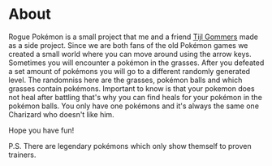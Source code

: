 # About
Rogue Pokémon is a small project that me and a friend [Tijl Gommers](https://be.linkedin.com/in/tijl-gommers-661572316 "LinkedIn Profile") made as a side project.
Since we are both fans of the old Pokémon games we created a small world where you can move around using the arrow keys. Sometimes you will encounter a pokémon in the grasses.
After you defeated a set amount of pokémons you will go to a different randomly generated level. The randomniss here are the grasses, pokémon balls and which grasses contain pokémons.
Important to know is that your pokemon does not heal after battling that's why you can find heals for your pokémon in the pokémon balls. You only have one pokémons and it's always the same one Charizard who doesn't like him.

Hope you have fun!

P.S. There are legendary pokémons which only show themself to proven trainers.
